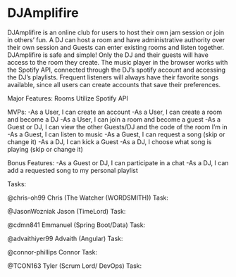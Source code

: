# DJAmplifire


DJAmplifire is an online club for users to host their own jam session or join in others’ fun. A DJ can host a room and have administrative authority over their own session and Guests can enter existing rooms and listen together. DJAmplifire is safe and simple! Only the DJ and their guests will have access to the room they create. The music player in the browser works with the Spotify API, connected through the DJ’s spotify account and accessing the DJ’s playlists. Frequent listeners will always have their favorite songs available, since all users can create accounts that save their preferences. 

 	
Major Features:
Rooms
Utilize Spotify API

MVPs:
-As a User, I can create an account
-As a User, I can create a room and become a DJ
-As a User, I can join a room and become a guest
-As a Guest or DJ, I can view the other Guests/DJ and the code of the room I’m in
-As a Guest, I can listen to music
-As a Guest, I can request a song (skip or change it)
-As a DJ, I can kick a Guest
-As a DJ, I choose what song is playing (skip or change it)

Bonus Features:
-As a Guest or DJ, I can participate in a chat
-As a DJ, I can add a requested song to my personal playlist


Tasks:

@chris-oh99 Chris (The Watcher (WORDSMITH)) Task:

@JasonWozniak Jason (TimeLord) Task:

@cdmn841 Emmanuel (Spring Boot/Data) Task:

@advaithiyer99 Advaith (Angular) Task:

@connor-phillips Connor Task:

@TCON163 Tyler (Scrum Lord/ DevOps) Task:
